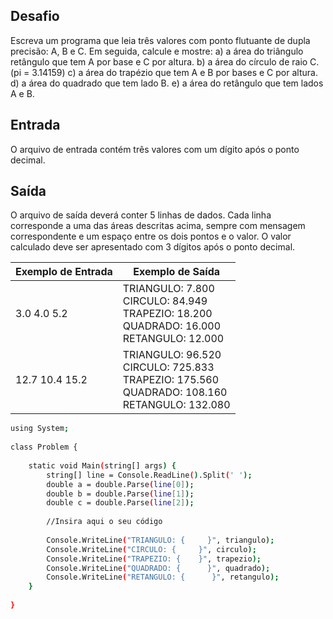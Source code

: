 ## Desafio

Escreva um programa que leia três valores com ponto flutuante de dupla precisão: A, B e C. Em seguida, calcule e mostre:
a) a área do triângulo retângulo que tem A por base e C por altura.
b) a área do círculo de raio C. (pi = 3.14159)
c) a área do trapézio que tem A e B por bases e C por altura.
d) a área do quadrado que tem lado B.
e) a área do retângulo que tem lados A e B.

## Entrada

O arquivo de entrada contém três valores com um dígito após o ponto decimal.

## Saída

O arquivo de saída deverá conter 5 linhas de dados. Cada linha corresponde a uma das áreas descritas acima, sempre com mensagem correspondente e um espaço entre os dois pontos e o valor. O valor calculado deve ser apresentado com 3 dígitos após o ponto decimal.

| Exemplo de Entrada | Exemplo de Saída|
| ---|--- |
| 3.0 4.0 5.2 | TRIANGULO: 7.800<br />CIRCULO: 84.949<br />TRAPEZIO: 18.200<br />QUADRADO: 16.000<br />RETANGULO: 12.000 |
| 12.7 10.4 15.2 | TRIANGULO: 96.520<br />CIRCULO: 725.833<br />TRAPEZIO: 175.560<br />QUADRADO: 108.160<br />RETANGULO: 132.080 |


```bash
using System; 
 
class Problem {
 
    static void Main(string[] args) { 
		string[] line = Console.ReadLine().Split(' ');
        double a = double.Parse(line[0]);
        double b = double.Parse(line[1]);
        double c = double.Parse(line[2]);
		
		//Insira aqui o seu código 
		
        Console.WriteLine("TRIANGULO: {     }", triangulo);
        Console.WriteLine("CIRCULO: {     }", circulo);
        Console.WriteLine("TRAPEZIO: {    }", trapezio);
        Console.WriteLine("QUADRADO: {      }", quadrado);
        Console.WriteLine("RETANGULO: {      }", retangulo);
    }
    
}

```